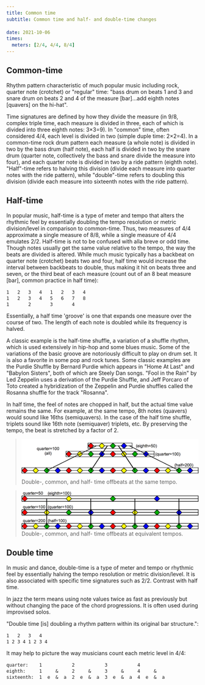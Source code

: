 ```yaml
---
title: Common time
subtitle: Common time and half- and double-time changes

date: 2021-10-06
times:
  meters: [2/4, 4/4, 8/4]
---
```


<beat-bars v-bind="$frontmatter.times" />

## Common-time

Rhythm pattern characteristic of much popular music including rock, quarter note (crotchet) or "regular" time: "bass drum on beats 1 and 3 and snare drum on beats 2 and 4 of the measure [bar]...add eighth notes [quavers] on the hi-hat".

Time signatures are defined by how they divide the measure (in 9/8, complex triple time, each measure is divided in three, each of which is divided into three eighth notes: 3×3=9). In "common" time, often considered 4/4, each level is divided in two (simple duple time: 2×2=4). In a common-time rock drum pattern each measure (a whole note) is divided in two by the bass drum (half note), each half is divided in two by the snare drum (quarter note, collectively the bass and snare divide the measure into four), and each quarter note is divided in two by a ride pattern (eighth note). "Half"-time refers to halving this division (divide each measure into quarter notes with the ride pattern), while "double"-time refers to doubling this division (divide each measure into sixteenth notes with the ride pattern).

## Half-time

In popular music, half-time is a type of meter and tempo that alters the rhythmic feel by essentially doubling the tempo resolution or metric division/level in comparison to common-time. Thus, two measures of 4/4 approximate a single measure of 8/8, while a single measure of 4/4 emulates 2/2. Half-time is not to be confused with alla breve or odd time. Though notes usually get the same value relative to the tempo, the way the beats are divided is altered. While much music typically has a backbeat on quarter note (crotchet) beats two and four, half time would increase the interval between backbeats to double, thus making it hit on beats three and seven, or the third beat of each measure (count out of an 8 beat measure [bar], common practice in half time):

    1   2   3   4   1   2   3   4
    1   2   3   4   5   6   7   8
    1       2       3       4

Essentially, a half time 'groove' is one that expands one measure over the course of two. The length of each note is doubled while its frequency is halved.

A classic example is the half-time shuffle, a variation of a shuffle rhythm, which is used extensively in hip-hop and some blues music. Some of the variations of the basic groove are notoriously difficult to play on drum set. It is also a favorite in some pop and rock tunes. Some classic examples are the Purdie Shuffle by Bernard Purdie which appears in "Home At Last" and "Babylon Sisters", both of which are Steely Dan songs. "Fool in the Rain" by Led Zeppelin uses a derivation of the Purdie Shuffle, and Jeff Porcaro of Toto created a hybridization of the Zeppelin and Purdie shuffles called the Rosanna shuffle for the track "Rosanna".

<youtube-embed video="g41Ab8iDaD0" />

In half time, the feel of notes are chopped in half, but the actual time value remains the same. For example, at the same tempo, 8th notes (quavers) would sound like 16ths (semiquavers). In the case of the half time shuffle, triplets sound like 16th note (semiquaver) triplets, etc. By preserving the tempo, the beat is stretched by a factor of 2.

> ![](./Double,_common,_and_half_times_same_tempo.png)
> Double-, common, and half- time offbeats at the same tempo.

> ![](./Double,_common,_and_half_times_equivalent_tempo.png)
> Double-, common, and half- time offbeats at equivalent tempos.

## Double time

In music and dance, double-time is a type of meter and tempo or rhythmic feel by essentially halving the tempo resolution or metric division/level. It is also associated with specific time signatures such as 2/2. Contrast with half time.

In jazz the term means using note values twice as fast as previously but without changing the pace of the chord progressions. It is often used during improvised solos.

"Double time [is] doubling a rhythm pattern within its original bar structure.":

    1   2   3   4
    1 2 3 4 1 2 3 4

It may help to picture the way musicians count each metric level in 4/4:

    quarter:    1           2           3           4
    eighth:     1     &     2     &     3     &     4     &
    sixteenth:  1  e  &  a  2  e  &  a  3  e  &  a  4  e  &  a

